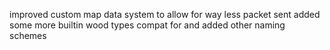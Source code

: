 improved custom map data system to allow for way less packet sent
added some more builtin wood types compat for and added other naming schemes
